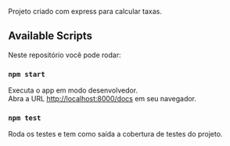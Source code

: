 Projeto criado com express para calcular taxas.

## Available Scripts

Neste repositório você pode rodar:

### `npm start`

Executa o app em modo desenvolvedor.<br />
Abra a URL [http://localhost:8000/docs](http://localhost:3000/docs) em seu navegador.

### `npm test`

Roda os testes e tem como saída a cobertura de testes do projeto.